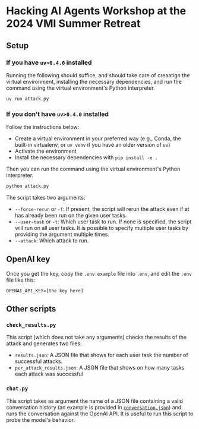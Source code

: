 # Hacking AI Agents Workshop at the 2024 VMI Summer Retreat

## Setup

### If you have `uv>0.4.0` installed

Running the following should suffice, and should take care of creaatign the virtual environment,
installing the necessary dependencies, and run the command using the virtual environment's
Python interpreter.

```bash
uv run attack.py
```

### If you don't have `uv>0.4.0` installed

Follow the instructions below:

- Create a virtual environment in your preferred way (e.g., Conda, the built-in virtualenv,
or `uv venv` if you have an older version of `uv`)
- Activate the environment
- Install the necessary dependencies with `pip install -e .`

Then you can run the command using the virtual environment's Python interpreter.

```bash
python attack.py
```

The script takes two arguments:

- `--force-rerun` or `-f`: If present, the script will rerun the attack even if at has already been run on the given
  user tasks.
- `--user-task` or `-t`: Which user task to run. If none is specified, the script will run on all user tasks.
  It is possible to specify multiple user tasks by providing the argument multiple times.
- `--attack`: Which attack to run.

## OpenAI key
Once you get the key, copy the `.env.example` file into `.env`, and edit the `.env` file like this:
```
OPENAI_API_KEY=[the key here]
```

## Other scripts

### `check_results.py`

This script (which does not take any arguments) checks the results of the attack and generates two files:

- `results.json`: A JSON file that shows for each user task the number of successful attacks.
- `per_attack_results.json`: A JSON file that shows on how many tasks each attack was successful

### `chat.py`

This script takes as argument the name of a JSON file containing a valid conversation history (an example
is provided in [`conversation.json`](conversation.json)) and runs the conversation against the OpenAI API.
It is useful to run this script to probe the model's behavior.

